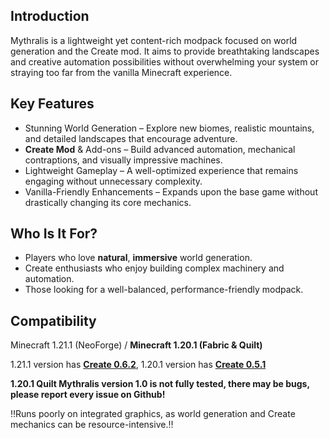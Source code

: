 ## Introduction
Mythralis is a lightweight yet content-rich modpack focused on world generation and the Create mod. It aims to provide breathtaking landscapes and creative automation possibilities without overwhelming your system or straying too far from the vanilla Minecraft experience.

## Key Features
- Stunning World Generation – Explore new biomes, realistic mountains, and detailed landscapes that encourage adventure.
- **Create Mod** & Add-ons – Build advanced automation, mechanical contraptions, and visually impressive machines.
- Lightweight Gameplay – A well-optimized experience that remains engaging without unnecessary complexity.
- Vanilla-Friendly Enhancements – Expands upon the base game without drastically changing its core mechanics.

## Who Is It For?
- Players who love **natural**, **immersive** world generation.
- Create enthusiasts who enjoy building complex machinery and automation.
- Those looking for a well-balanced, performance-friendly modpack.

## Compatibility
Minecraft 1.21.1 (NeoForge) / **Minecraft 1.20.1 (Fabric & Quilt)**

1.21.1 version has **[Create 0.6.2](https://modrinth.com/mod/create)**, 1.20.1 version has **[Create 0.5.1](https://modrinth.com/mod/create-fabric)**

**1.20.1 Quilt Mythralis version 1.0 is not fully tested, there may be bugs, please report every issue on Github!**

‼️Runs poorly on integrated graphics, as world generation and Create mechanics can be resource-intensive.‼️
